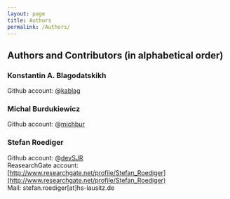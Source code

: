```yaml
---
layout: page
title: Authors
permalink: /Authors/
---
```


## Authors and Contributors (in alphabetical order)

### Konstantin A. Blagodatskikh
Github account: @[kablag](https://github.com/kablag)

### Michal Burdukiewicz
Github account: @[michbur](https://github.com/michbur) 

### Stefan Roediger 
Github account: @[devSJR](https://github.com/devSJR)  
ReasearchGate account: [http://www.researchgate.net/profile/Stefan_Roediger](http://www.researchgate.net/profile/Stefan_Roediger)  
Mail: stefan.roediger[at]hs-lausitz.de  






